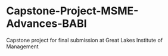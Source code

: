 # Capstone-Project-MSME-Advances-BABI
Capstone project for final submission at Great Lakes Institute of Management

